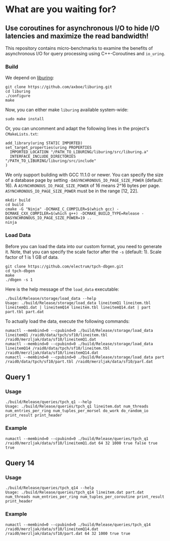 # What are you waiting for?
## Use coroutines for asynchronous I/O to hide I/O latencies and maximize the read bandwidth!

This repository contains micro-benchmarks to examine the benefits of asynchronous I/O for query processing using C++-Coroutines and `io_uring`.

### Build

We depend on [liburing](https://github.com/axboe/liburing):

```
git clone https://github.com/axboe/liburing.git
cd liburing
./configure
make
```

Now, you can either make `liburing` available system-wide:

```
sudo make install
```

Or, you can uncomment and adapt the following lines in the project's `CMakeLists.txt`:

```
add_library(uring STATIC IMPORTED)
set_target_properties(uring PROPERTIES
  IMPORTED_LOCATION "/PATH_TO_LIBURING/liburing/src/liburing.a"
  INTERFACE_INCLUDE_DIRECTORIES "/PATH_TO_LIBURING/liburing/src/include"
)
```

We only support building with GCC 11.1.0 or newer. You can specify the size of a database page by setting `-DASYNCHRONOUS_IO_PAGE_SIZE_POWER` (default: 16). A `ASYNCHRONOUS_IO_PAGE_SIZE_POWER` of 16 means 2^16 bytes per page.
`ASYNCHRONOUS_IO_PAGE_SIZE_POWER` must be in the range [12, 22].

```
mkdir build
cd build
cmake -G "Ninja" -DCMAKE_C_COMPILER=$(which gcc) -DCMAKE_CXX_COMPILER=$(which g++) -DCMAKE_BUILD_TYPE=Release -DASYNCHRONOUS_IO_PAGE_SIZE_POWER=19 ..
ninja
```

### Load Data

Before you can load the data into our custom format, you need to generate it. Note, that you can specify the scale factor after the `-s` (default: 1). Scale factor of 1 is 1 GB of data.

```
git clone https://github.com/electrum/tpch-dbgen.git
cd tpch-dbgen
make
./dbgen -s 1
```

Here is the help message of the `load_data` executable:

```
./build/Release/storage/load_data --help
Usage: ./build/Release/storage/load_data lineitemQ1 lineitem.tbl lineitemQ1.dat | lineitemQ14 lineitem.tbl lineitemQ14.dat | part part.tbl part.dat
```

To actually load the data, execute the following commands:

```
numactl --membind=0 --cpubind=0 ./build/Release/storage/load_data lineitemQ1 /raid0/data/tpch/sf10/lineitem.tbl /raid0/merzljak/data/sf10/lineitemQ1.dat
numactl --membind=0 --cpubind=0 ./build/Release/storage/load_data lineitemQ14 /raid0/data/tpch/sf10/lineitem.tbl /raid0/merzljak/data/sf10/lineitemQ14.dat
numactl --membind=0 --cpubind=0 ./build/Release/storage/load_data part /raid0/data/tpch/sf10/part.tbl /raid0/merzljak/data/sf10/part.dat
```

## Query 1

### Usage

```
./build/Release/queries/tpch_q1 --help
Usage: ./build/Release/queries/tpch_q1 lineitem.dat num_threads num_entries_per_ring num_tuples_per_morsel do_work do_random_io print_result print_header
```

### Example

```
numactl --membind=0 --cpubind=0 ./build/Release/queries/tpch_q1 /raid0/merzljak/data/sf10/lineitemQ1.dat 64 32 1000 true false true true
```

## Query 14

### Usage

```
./build/Release/queries/tpch_q14 --help
Usage: ./build/Release/queries/tpch_q14 lineitem.dat part.dat num_threads num_entries_per_ring num_tuples_per_coroutine print_result print_header
```

### Example

```
numactl --membind=0 --cpubind=0 ./build/Release/queries/tpch_q14 /raid0/merzljak/data/sf10/lineitemQ14.dat /raid0/merzljak/data/sf10/part.dat 64 32 1000 true true
```
